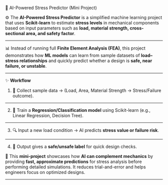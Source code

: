 🤖 AI-Powered Stress Predictor (Mini Project)

⚙️ The **AI-Powered Stress Predictor** is a simplified machine learning project that uses **Scikit-learn** to estimate **stress levels** in mechanical components based on input parameters such as **load, material strength, cross-sectional area, and safety factor**.

---

📊 Instead of running full **Finite Element Analysis (FEA)**, this project demonstrates how **ML models** can learn from sample datasets of **load–stress relationships** and quickly predict whether a design is **safe, near failure, or unstable**.

---

✨ **Workflow**

1. 📂 Collect sample data → (Load, Area, Material Strength → Stress/Failure outcome).
---
2. 🧮 Train a **Regression/Classification model** using Scikit-learn (e.g., Linear Regression, Decision Tree).
---
3. 🔍 Input a new load condition → AI predicts **stress value or failure risk**.
---
4. 🚦 Output gives a **safe/unsafe label** for quick design checks.

🚀 This **mini-project** showcases how **AI can complement mechanics** by providing **fast, approximate predictions** for stress analysis before performing detailed simulations. It reduces trial-and-error and helps engineers focus on optimized designs.

---
